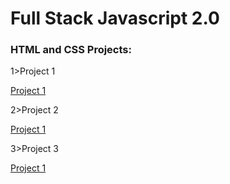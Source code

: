 # Full Stack Javascript 2.0

### HTML and CSS Projects:

1>Project 1

[Project 1](./HTML%20and%20CSS%20Project/FSJS%202.0%20Project%2001/readme.md)

2>Project 2

[Project 1](./HTML%20and%20CSS%20Project/FSJS%202.0%20Project%2002/readme.md)

3>Project 3

[Project 1](./HTML%20and%20CSS%20Project/FSJS%202.0%20Project%2003/readme.md)